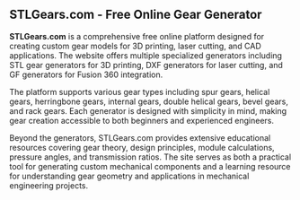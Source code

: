 ## STLGears.com - Free Online Gear Generator

**STLGears.com** is a comprehensive free online platform designed for creating custom gear models for 3D printing, laser cutting, and CAD applications. The website offers multiple specialized generators including STL gear generators for 3D printing, DXF generators for laser cutting, and GF generators for Fusion 360 integration.

The platform supports various gear types including spur gears, helical gears, herringbone gears, internal gears, double helical gears, bevel gears, and rack gears. Each generator is designed with simplicity in mind, making gear creation accessible to both beginners and experienced engineers.

Beyond the generators, STLGears.com provides extensive educational resources covering gear theory, design principles, module calculations, pressure angles, and transmission ratios. The site serves as both a practical tool for generating custom mechanical components and a learning resource for understanding gear geometry and applications in mechanical engineering projects.